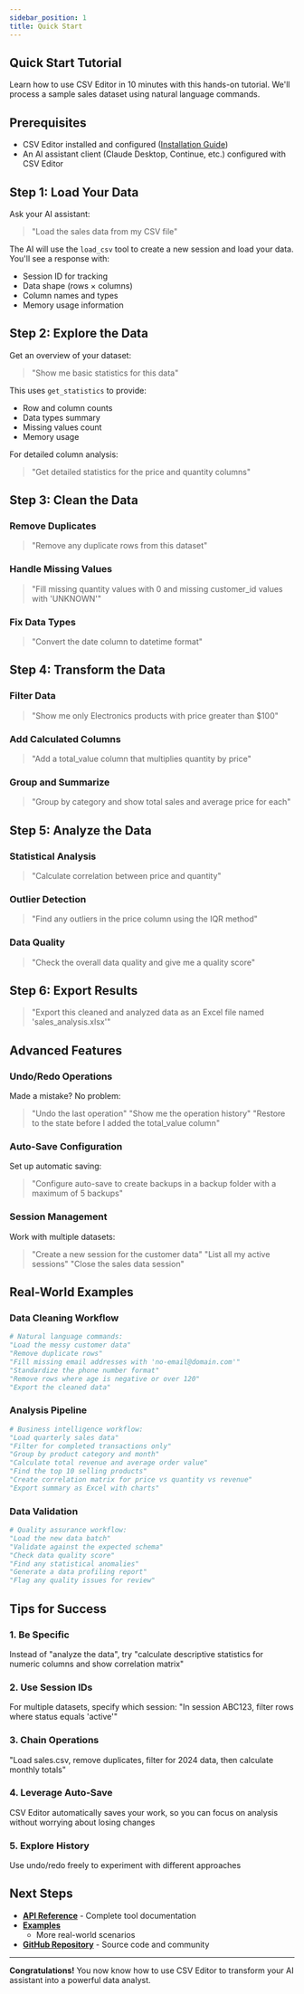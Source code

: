 ```yaml
---
sidebar_position: 1
title: Quick Start
---
```


## Quick Start Tutorial

Learn how to use CSV Editor in 10 minutes with this hands-on tutorial.
We'll process a sample sales dataset using natural language commands.

## Prerequisites

- CSV Editor installed and configured ([Installation Guide](../installation))
- An AI assistant client (Claude Desktop, Continue, etc.) configured with
  CSV Editor

## Step 1: Load Your Data

Ask your AI assistant:

> "Load the sales data from my CSV file"

The AI will use the `load_csv` tool to create a new session and load your data. You'll see a response with:

- Session ID for tracking
- Data shape (rows × columns)
- Column names and types
- Memory usage information

## Step 2: Explore the Data

Get an overview of your dataset:

> "Show me basic statistics for this data"

This uses `get_statistics` to provide:

- Row and column counts
- Data types summary
- Missing values count
- Memory usage

For detailed column analysis:

> "Get detailed statistics for the price and quantity columns"

## Step 3: Clean the Data

### Remove Duplicates
>
> "Remove any duplicate rows from this dataset"

### Handle Missing Values
>
> "Fill missing quantity values with 0 and missing customer_id values
> with 'UNKNOWN'"

### Fix Data Types
>
> "Convert the date column to datetime format"

## Step 4: Transform the Data

### Filter Data
>
> "Show me only Electronics products with price greater than $100"

### Add Calculated Columns
>
> "Add a total_value column that multiplies quantity by price"

### Group and Summarize
>
> "Group by category and show total sales and average price for each"

## Step 5: Analyze the Data

### Statistical Analysis
>
> "Calculate correlation between price and quantity"

### Outlier Detection
>
> "Find any outliers in the price column using the IQR method"

### Data Quality
>
> "Check the overall data quality and give me a quality score"

## Step 6: Export Results

> "Export this cleaned and analyzed data as an Excel file named 'sales_analysis.xlsx'"

## Advanced Features

### Undo/Redo Operations

Made a mistake? No problem:

> "Undo the last operation"
> "Show me the operation history"
> "Restore to the state before I added the total_value column"

### Auto-Save Configuration

Set up automatic saving:

> "Configure auto-save to create backups in a backup folder with a
> maximum of 5 backups"

### Session Management

Work with multiple datasets:

> "Create a new session for the customer data"
> "List all my active sessions"
> "Close the sales data session"

## Real-World Examples

### Data Cleaning Workflow

```python
# Natural language commands:
"Load the messy customer data"
"Remove duplicate rows"
"Fill missing email addresses with 'no-email@domain.com'"
"Standardize the phone number format"
"Remove rows where age is negative or over 120"
"Export the cleaned data"
```

### Analysis Pipeline

```python
# Business intelligence workflow:
"Load quarterly sales data"
"Filter for completed transactions only"
"Group by product category and month"
"Calculate total revenue and average order value"
"Find the top 10 selling products"
"Create correlation matrix for price vs quantity vs revenue"
"Export summary as Excel with charts"
```

### Data Validation

```python
# Quality assurance workflow:
"Load the new data batch"
"Validate against the expected schema"
"Check data quality score"
"Find any statistical anomalies"
"Generate a data profiling report"
"Flag any quality issues for review"
```

## Tips for Success

### 1. **Be Specific**

Instead of "analyze the data", try "calculate descriptive statistics for
numeric columns and show correlation matrix"

### 2. **Use Session IDs**

For multiple datasets, specify which session: "In session ABC123, filter
rows where status equals 'active'"

### 3. **Chain Operations**

"Load sales.csv, remove duplicates, filter for 2024 data, then calculate
monthly totals"

### 4. **Leverage Auto-Save**

CSV Editor automatically saves your work, so you can focus on analysis
without worrying about losing changes

### 5. **Explore History**

Use undo/redo freely to experiment with different approaches

## Next Steps

- **[API Reference](../api/overview)** - Complete tool documentation
- **[Examples](https://github.com/jonpspri/csv-editor/tree/main/examples)**
  - More real-world scenarios
- **[GitHub Repository](https://github.com/jonpspri/csv-editor)** - Source
  code and community

---

**Congratulations!** You now know how to use CSV Editor to transform your
AI assistant into a powerful data analyst.
